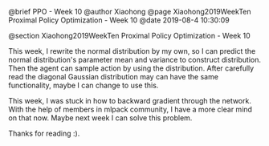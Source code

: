 @brief PPO - Week 10
@author Xiaohong
@page Xiaohong2019WeekTen Proximal Policy Optimization - Week 10
@date 2019-08-4 10:30:09

@section Xiaohong2019WeekTen Proximal Policy Optimization - Week 10


This week, I rewrite the normal distribution by my own, so I can predict 
the normal distribution's parameter mean and variance to construct distribution. 
Then the agent can sample action by using the distribution. After carefully read 
the diagonal Gaussian distribution may can have the same functionality, maybe I can 
change to use this. 

This week, I was stuck in how to backward gradient through the network. With 
the help of members in mlpack community, I have a more clear mind on that now. 
Maybe next week I can solve this problem.  

Thanks for reading :). 

 
